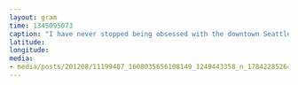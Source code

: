 ```yaml
---
layout: gram
time: 1345095073
caption: "I have never stopped being obsessed with the downtown Seattle Public Library."
latitude: 
longitude: 
media:
- media/posts/201208/11199407_1608035656108149_1249443358_n_17842285264000351.jpg
---
```

